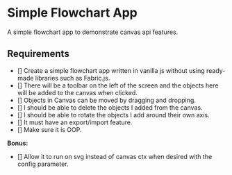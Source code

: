 # Simple Flowchart App

A simple flowchart app to demonstrate canvas api features.

## Requirements

- [] Create a simple flowchart app written in vanilla js without using ready-made libraries such as Fabric.js.
- [] There will be a toolbar on the left of the screen and the objects here will be added to the canvas when clicked.
- [] Objects in Canvas can be moved by dragging and dropping.
- [] I should be able to delete the objects I added from the canvas.
- [] I should be able to rotate the objects I add around their own axis.
- [] It must have an export/import feature.
- [] Make sure it is OOP.

**Bonus:**

- [] Allow it to run on svg instead of canvas ctx when desired with the config parameter.
